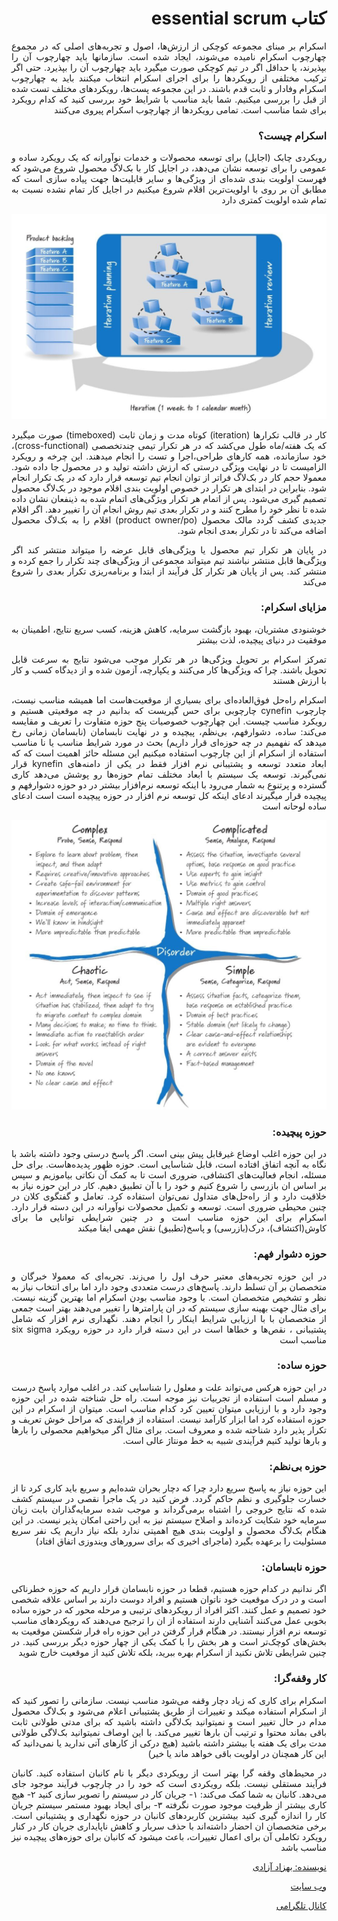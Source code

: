 <div align="justify" dir="rtl">

# کتاب essential scrum 
اسکرام بر مبنای مجموعه کوچکی از ارزش‌ها، اصول و تجربه‌های اصلی که در مجموع چهارچوب اسکرام نامیده می‌شوند، ایجاد شده است. سازمانها باید چهارچوب آن را بپذیرند، یا حداقل اگر در تیم کوچکی صورت میگیرد باید چهارچوب آن را بپذیرد. حتی اگر ترکیب مختلفی از رویکردها را برای اجرای اسکرام انتخاب میکنند باید به چهارچوب اسکرام وفادار و ثابت قدم باشند. در این مجموعه پست‌ها، رویکردهای مختلف تست شده از قبل را بررسی میکنیم. شما باید مناسب با شرایط خود بررسی کنید که کدام رویکرد برای شما مناسب است. تمامی رویکردها از چهارچوب اسکرام پیروی می‌کنند

### اسکرام چیست؟
رویکردی چابک (اجایل) برای توسعه محصولات و خدمات نوآورانه که یک رویکرد ساده و عمومی را برای توسعه نشان می‌دهد، در اجایل کار با بک‌لاگ محصول شروع می‌شود که فهرست اولویت بندی شده‌ای از ویژگی‌ها و سایر قابلیت‌ها جهت پیاده سازی است که مطابق آن بر روی با اولویت‌ترین اقلام شروع میکنیم در اجایل کار تمام نشده نسبت به تمام شده اولویت کمتری دارد 

![scrum image](./image/photo_1.jpg)


کار در قالب تکرارها (iteration) کوتاه مدت و زمان ثابت (timeboxed) صورت میگیرد که یک هفته/ماه طول می‌کشد که در هر تکرار تیمی چندتخصصی (cross-functional)، خود سازمانده، همه کارهای طراحی،اجرا و تست را انجام میدهند. این چرخه و رویکرد الزامیست تا در نهایت ویژگی درستی که ارزش داشته تولید و در محصول جا داده شود. معمولا حجم کار در بک‌لاگ فراتر از توان انجام تیم توسعه قرار دارد که در یک تکرار انجام شود. بنابراین در ابتدای هر تکرار در خصوص اولویت بندی اقلام موجود در بک‌لاگ محصول تصمیم گیری می‌شود. پس از اتمام هر تکرار ویژگی‌های اتمام شده به ذینفعان نشان داده شده تا نظر خود را مطرح کنند و در تکرار بعدی  تیم روش انجام آن را تغییر دهد. اگر اقلام جدیدی کشف گردد مالک محصول (product owner/po) اقلام را به بک‌لاگ محصول اضافه می‌کند تا در تکرار بعدی انجام شود.

در پایان هر تکرار تیم محصول یا ویژگی‌های قابل عرضه را میتواند منتشر کند اگر ویژگی‌ها قابل منتشر نباشند تیم میتواند مجموعی از ویژگی‌های چند تکرار را جمع کرده و منتشر کند. 
پس از پایان هر تکرار کل فرآیند از ابتدا و برنامه‌ریزی تکرار بعدی را شروع می‌کند

### مزایای اسکرام:
خوشنودی مشتریان، بهبود بازگشت سرمایه، کاهش هزینه، کسب سریع نتایج، اطمینان به موفقیت در دنیای پیچیده، لذت بیشتر

تمرکز اسکرام بر تحویل ویژگی‌ها در هر تکرار موجب می‌شود نتایج به سرعت قابل تحویل باشند. چرا که ویژگی‌ها کار می‌کنند و یکپارچه، آزمون شده و از دیدگاه کسب و کار با ارزش هستند

اسکرام راه‌حل فوق‌العاده‌ای برای بسیاری از موقعیت‌هاست اما همیشه مناسب نیست، چارچوب cynefin چارچوبی برای حس گیریست که بدانیم در چه موقعیتی هستیم و رویکرد مناسب چیست. این چهارچوب خصوصیات پنج حوزه متفاوت را تعریف و مقایسه می‌کند: ساده، دشوارفهم، بی‌نظم، پیچیده و در نهایت نابسامان (نابسامان زمانی رخ میدهد که نفهمیم در چه حوزه‌ای قرار داریم) بحث در مورد شرایط مناسب یا نا مناسب استفاده از اسکرام از این چارچوب استفاده میکنیم
این مسئله حائز اهمیت است که که ابعاد متعدد توسعه و پشتیبانی نرم افزار فقط در یکی از دامنه‌های kynefin قرار نمی‌گیرند. توسعه یک سیستم با ابعاد مختلف تمام حوزه‌ها رو پوشش می‌دهد کاری گسترده و پرتنوع به شمار می‌رود با اینکه توسعه نرم‌افزار بیشتر در دو حوزه دشوارفهم و پیچیده قرار میگیرند ادعای اینکه کل توسعه نرم افزار در حوزه پیچیده است است ادعای ساده لوحانه است 

![scrum image](./image/photo_2.jpg)

### حوزه پیچیده:
در این حوزه اغلب اوضاع غیرقابل پیش بینی است. اگر پاسخ درستی وجود داشته باشد با نگاه به آنچه اتفاق افتاده است، قابل شناسایی است. حوزه ظهور پدیده‌هاست. برای حل مسئله، انجام فعالیت‌های اکتشافی، ضروری است تا به کمک آن نکاتی بیاموزیم و سپس بر اساس ان بازرسی را شروع کنیم و خود را با آن تطبیق دهیم. کار در این حوزه نیاز به خلاقیت دارد و از راه‌حل‌های متداول نمی‌توان استفاده کرد. تعامل و گفتگوی کلان در چنین محیطی ضروری است. توسعه و تکمیل محصولات نوآورانه در این دسته قرار دارد. اسکرام برای این حوزه مناسب است و در چنین شرایطی توانایی ما برای کاوش(اکتشاف)، درک(بازرسی) و پاسخ(تطبیق) نقش مهمی ایفا میکند

### حوزه دشوار فهم:
در این حوزه تجربه‌های معتبر حرف اول را می‌زند. تجربه‌ای که معمولا خبرگان و متخصصان بر آن تسلط دارند. پاسخ‌های درست متعددی وجود دارد اما برای انتخاب نیاز به نظر و تشخیص متخصصان است. با وجود مناسب بودن اسکرام اما بهترین گزینه نیست. برای مثال جهت بهینه سازی سیستم که در ان پارامترها را تغییر می‌دهند بهتر است جمعی از متخصصان با با ارزیابی شرایط اینکار را انجام دهند. نگهداری نرم افزار که شامل پشتیبانی ، نقص‌ها و خطاها است در این دسته قرار دارد در حوزه رویکرد six sigma مناسب است

### حوزه ساده:
در این حوزه هرکس می‌تواند علت و‌ معلول را شناسایی کند. در اغلب موارد پاسخ درست و مسلم است استفاده از تجربیات نیز موجه است. راه حل شناخته شده در این حوزه وجود دارد و با ارزیابی میتوان تعیین کرد کدام مناسب است. میتوان از اسکرام در این حوزه استفاده کرد اما ابزار کارآمد نیست. استفاده از فرایندی که مراحل خوش تعریف و تکرار پذیر دارد شناخته شده و معروف است. برای مثال اگر میخواهیم محصولی را بارها و بارها تولید کنیم فرآیندی شبیه به خط مونتاژ عالی است. 

### حوزه بی‌نظم:
این حوزه نیاز به پاسخ سریع دارد چرا که دچار بحران شده‌ایم و سریع باید کاری کرد تا از خسارت جلوگیری و نظم حاکم گردد. فرض کنید در یک ماجرا نقصی در سیستم کشف شده که نتایج خروجی را اشتباه برمی‌گرداند و موجب شده سرمایه‌گذاران بابت زیان سرمایه خود شکایت کرده‌اند و اصلاح سیستم نیز به این راحتی امکان پذیر نیست. در این هنگام بک‌لاگ محصول و اولویت بندی هیچ اهمیتی ندارد بلکه نیاز داریم یک نفر سریع مسئولیت را برعهده بگیرد (ماجرای اخیری که برای سرورهای ویندوزی اتفاق افتاد)

### حوزه نابسامان:
اگر ندانیم در کدام حوزه هستیم، قطعا در حوزه نابسامان قرار داریم که حوزه خطرناکی است و در درک موقعیت خود ناتوان هستیم و افراد دوست دارند بر اساس علاقه شخصی خود تصمیم و عمل کنند. اکثر افراد از رویکردهای ترتیبی و مرحله محور که در حوزه ساده بخوبی عمل می‌کنند آشنایی دارند استفاده از ان را ترجیح می‌دهند که رویکردهای مناسب توسعه نرم افزار نیستند. در هنگام قرار گرفتن در این حوزه راه فرار شکستن موقعیت به بخش‌های کوچک‌تر است و هر بخش را با کمک یکی از چهار حوزه دیگر بررسی کنید. در چنین شرایطی تلاش نکنید از اسکرام بهره ببرید، بلکه تلاش کنید از موقعیت خارج شوید

### کار وقفه‌گرا:
اسکرام برای کاری که زیاد دچار وقفه می‌شود مناسب نیست. سازمانی را تصور کنید که از اسکرام استفاده میکند و تغییرات از طریق پشتیبانی اعلام می‌شود و بک‌لاگ محصول مدام در حال تغییر است و نمیتوانید بک‌لاگی داشته باشید که برای مدتی طولانی ثابت باقی بماند محتوا و ترتیب آن بارها تغییر می‌کند. با این اوصاف نمیتوانید بک‌لاگی طولانی مدت برای یک هفته یا بیشتر داشته باشید (هیچ درکی از کارهای آتی ندارید یا نمی‌دانید که این کار همچنان در اولویت باقی خواهد ماند یا خیر)

در محیط‌های وقفه گرا بهتر است از رویکردی دیگر با نام کانبان استفاده کنید. کانبان فرآیند مستقلی نیست. بلکه رویکردی است که خود را در چارچوب فرآیند موجود جای می‌دهد. کانبان به شما کمک می‌کند:
۱- جریان کار در سیستم را تصویر سازی کنید
۲- هیچ کاری بیشتر از ظرفیت موجود صورت نگرفته
۳- برای ایجاد بهبود مستمر سیستم جریان کار را اندازه گیری کنید
بیشترین کاربردهای کانبان در حوزه نگهداری و پشتیبانی است. برخی متخصصان ان احضار داشته‌اند با حذف سربار و کاهش ناپایداری جریان کار در کنار رویکرد تکاملی آن برای اعمال تغییرات، باعث میشود که کانبان برای حوزه‌های پیچیده نیز مناسب باشد


<div>


[نویسنده: بهزاد آزادی](https://github.com/behzad-azadi2693)

[وب سایت](https://codecrafters.ir)

[کانال تلگرامی](https://t.me/Code_Crafters)

